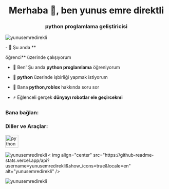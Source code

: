 <h1 align="center">Merhaba 👋, ben yunus emre direktli</h1>
<h3 align="center">python proglamlama geliştiricisi</h3>

<p align="left"> <img src="https ://komarev.com/ghpvc/?username=yunusemredirekli&label=Profile%20views&color=0e75b6&style=flat" alt="yunusemredirekli" /> </p> - 🔭 Şu anda **

öğrenci** üzerinde çalışıyorum

- 🌱 Ben' Şu anda **python proglamlama** öğreniyorum

- 👯 ​​**python** üzerinde işbirliği yapmak istiyorum

- 💬 Bana **python,roblox** hakkında soru sor

- ⚡ Eğlenceli gerçek **dünyayı robotlar ele geçircekmi**

<h3 align ="left">Bana bağlan:</h3>
<p align="left">
</p>

<h3 align="left">Diller ve Araçlar:</h3>
<p align="left"> <a href="https://www.python.org" target="_blank" rel="noreferrer"> <img src="https://raw.githubusercontent.com/devicons /devicon/master/icons/python/python-original.svg" alt="python" width="40" height="40"/> </a> </p> <p>

<img align="left" src="https://github-readme-stats.vercel.app/api/top-langs?username=yunusemredirekli&show_icons=true&locale=en&layout=compact" alt="yunusemredirekli" /></p>

<p> < img align="center" src="https://github-readme-stats.vercel.app/api?username=yunusemredirekli&show_icons=true&locale=en" alt="yunusemredirekli" /></p>

<p><img align="center" src="https://github-readme-streak-stats.herokuapp.com/?user=yunusemredirekli&" alt="yunusemredirekli" /></p>
